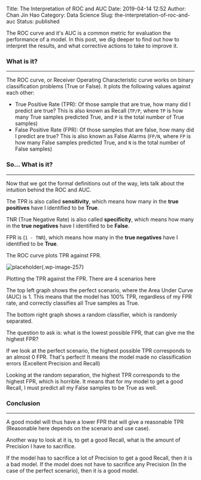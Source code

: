 Title: The Interpretation of ROC and AUC
Date: 2019-04-14 12:52
Author: Chan Jin Hao
Category: Data Science
Slug: the-interpretation-of-roc-and-auc
Status: published



The ROC curve and it's AUC is a common metric for evaluation the performance of a model. In this post, we dig deeper to find out how to interpret the results, and what corrective actions to take to improve it.



<!-- wp:heading {"level":3} -->

### What is it?





------------------------------------------------------------------------






The ROC curve, or Receiver Operating Characteristic curve works on binary classification problems (True or False). It plots the following values against each other:





-   True Positive Rate (TPR): Of those sample that are true, how many did I predict are true? This is also known as Recall (`TP/P`, where `TP` is how many True samples predicted True, and `P` is the total number of True samples)
-   False Positive Rate (FPR): Of those samples that are false, how many did I predict are true? This is also known as False Alarms (`FP/N`, where `FP` is how many False samples predicted True, and `N` is the total number of False samples)



<!-- wp:heading {"level":3} -->

### So... What is it?





------------------------------------------------------------------------






Now that we got the formal definitions out of the way, lets talk about the intuition behind the ROC and AUC.





The TPR is also called **sensitivity**, which means how many in the **true positives** have I identified to be **True**.





TNR (True Negative Rate) is also called **specificity**, which means how many in the **true negatives** have I identified to be **False**.





FPR is (`1 - TNR`), which means how many in the **true negatives** have I identified to be **True**.





The ROC curve plots TPR against FPR.



<!-- wp:image {"id":257,"align":"center"} -->




![placeholder]({attach}media/2019/01/roc-curves.png){.wp-image-257}  
<figcaption>
Plotting the TPR against the FPR. There are 4 scenarios here
</figcaption>








The top left graph shows the perfect scenario, where the Area Under Curve (AUC) is 1. This means that the model has 100% TPR, regardless of my FPR rate, and correctly classifies all True samples as True.





The bottom right graph shows a random classifier, which is randomly separated.





The question to ask is: what is the lowest possible FPR, that can give me the highest FPR?





If we look at the perfect scenario, the highest possible TPR corresponds to an almost 0 FPR. That's perfect! It means the model made no classification errors (Excellent Precision and Recall)





Looking at the random separation, the highest TPR corresponds to the highest FPR, which is horrible. It means that for my model to get a good Recall, I must predict all my False samples to be True as well.



<!-- wp:heading {"level":3} -->

### Conclusion





------------------------------------------------------------------------






A good model will thus have a lower FPR that will give a reasonable TPR (Reasonable here depends on the scenario and use case).





Another way to look at it is, to get a good Recall, what is the amount of Precision I have to sacrifice.





If the model has to sacrifice a lot of Precision to get a good Recall, then it is a bad model. If the model does not have to sacrifice any Precision (In the case of the perfect scenario), then it is a good model.  


